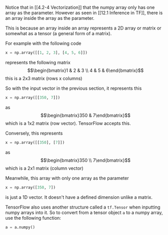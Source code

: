 Notice that in  [[4.2-4 Vectorization]] that the numpy array only has one array as the parameter. However as seen in [[12.1 Inference in TF]], there is an array inside the array as the parameter.

This is because an array inside an array represents a 2D array or matrix or somewhat as a tensor (a general form of a matrix). 

For example with the following code 
```python
x = np.array([[1, 2, 3], [4, 5, 6]])
```
represents the following matrix $$\begin{bmatrix}1 & 2 & 3 \\ 4 & 5 & 6\end{bmatrix}$$
this is a 2x3 matrix (rows x columns)

So with the input vector in the previous section, it represents this
```python
x = np.array([[350, 7]])
```
as $$\begin{bmatrix}350 & 7\end{bmatrix}$$
which is a 1x2 matrix (row vector). TensorFlow accepts this.

Conversely, this represents
```python
x = np.array([[350], [7]])
```
as $$\begin{bmatrix}350 \\ 7\end{bmatrix}$$
which is a 2x1 matrix (column vector)

Meanwhile, this array with only one array as the parameter
```python
x = np.array([350, 7])
```
is just a 1D vector. It doesn't have a defined dimension unlike a matrix.


TensorFlow also uses another structure called a `tf.Tensor` when inputting numpy arrays into it.
So to convert from a tensor object `a` to a numpy array, use the following function:
```python
a = a.numpy()
```